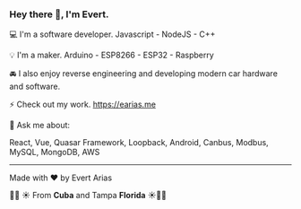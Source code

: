 ### Hey there 👋, I'm Evert.



:computer: I'm a software developer.
Javascript - NodeJS - C++

💡 I'm a maker.
Arduino - ESP8266 - ESP32 - Raspberry

:oncoming_automobile: I also enjoy reverse engineering and developing modern car hardware and software.

⚡ Check out my work. https://earias.me



💬 Ask me about:

React, Vue, Quasar Framework, Loopback, Android, Canbus, Modbus, MySQL, MongoDB, AWS

-----------------------------------------------------------------------------------



Made with :heart: by Evert Arias 

🌴🌱 ☀️ From **Cuba** and Tampa **Florida** ☀️🌱🌴

